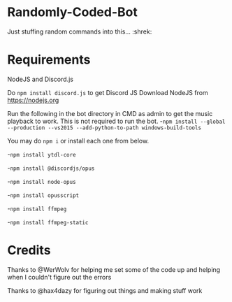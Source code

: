 # Randomly-Coded-Bot

Just stuffing random commands into this... :shrek:

# Requirements

NodeJS and Discord.js

Do `npm install discord.js` to get Discord JS
Download NodeJS from https://nodejs.org

Run the following in the bot directory in CMD as admin to get the music playback to work. This is not required to run the bot.
-`npm install --global --production --vs2015 --add-python-to-path windows-build-tools`

You may do `npm i` or install each one from below.

-`npm install ytdl-core`

-`npm install @discordjs/opus`

-`npm install node-opus`

-`npm install opusscript`

-`npm install ffmpeg`

-`npm install ffmpeg-static`


# Credits

Thanks to @WerWolv for helping me set some of the code up and helping when I couldn't figure out the errors

Thanks to @hax4dazy for figuring out things and making stuff work
